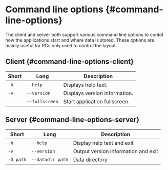 # Command line options {#command-line-options}

The client and server both support various command line options to contol how the applications start and where data is stored.
These options are mainly useful for PCs only used to control the layout.

## Client {#command-line-options-client}

| Short      | Long           | Description                   |
| ---------- | -------------- | ----------------------------- |
| `-h`       | `--help`       | Displays help text.           |
| `-v`       | `--version`    | Displays version information. |
|            | `--fullscreen` | Start application fullscreen. |

## Server {#command-line-options-server}

| Short      | Long             | Description                         |
| ---------- | ---------------- | ----------------------------------- |
|  `-h`      | `--help`         | Display help text and exit          |
|  `-v`      | `--version`      | Output version information and exit |
|  `-D path` | `--datadir path` | Data directory                      |
